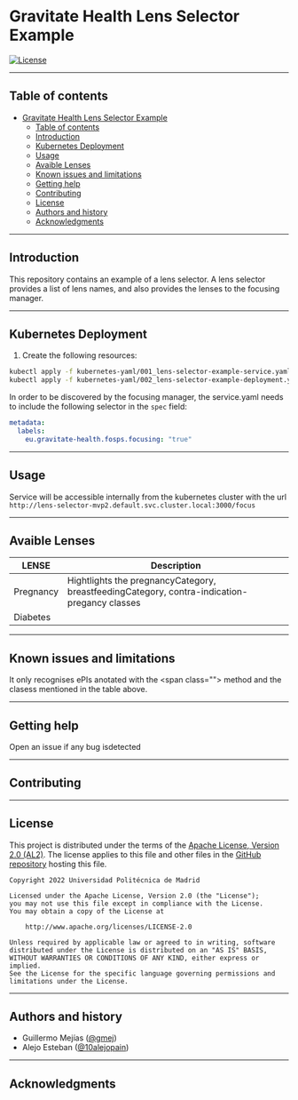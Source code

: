# Gravitate Health Lens Selector Example

[![License](https://img.shields.io/badge/License-Apache_2.0-blue.svg)](https://opensource.org/licenses/Apache-2.0)

---
## Table of contents

- [Gravitate Health Lens Selector Example](#gravitate-health-lens-selector)
  - [Table of contents](#table-of-contents)
  - [Introduction](#introduction)
  - [Kubernetes Deployment](#kubernetes-deployment)
  - [Usage](#usage)
  - [Avaible Lenses](#avaible-lenses)
  - [Known issues and limitations](#known-issues-and-limitations)
  - [Getting help](#getting-help)
  - [Contributing](#contributing)
  - [License](#license)
  - [Authors and history](#authors-and-history)
  - [Acknowledgments](#acknowledgments)

---
## Introduction

This repository contains an example of a lens selector. A lens selector provides a list of lens names, and also provides the lenses to the focusing manager.


---
## Kubernetes Deployment

1. Create the following resources:
```bash
kubectl apply -f kubernetes-yaml/001_lens-selector-example-service.yaml
kubectl apply -f kubernetes-yaml/002_lens-selector-example-deployment.yaml
```

In order to be discovered by the focusing manager, the service.yaml needs to include the following selector in the `spec` field:

```yaml
metadata:
  labels:
    eu.gravitate-health.fosps.focusing: "true"
```


---
## Usage

Service will be accessible internally from the kubernetes cluster with the url `http://lens-selector-mvp2.default.svc.cluster.local:3000/focus`

---
## Avaible Lenses

| LENSE     | Description                                                                                  |
|-----------|----------------------------------------------------------------------------------------------|
| Pregnancy | Hightlights the pregnancyCategory, breastfeedingCategory, contra-indication-pregancy classes |
| Diabetes  |                                                                                              |
---
## Known issues and limitations


It only recognises ePIs anotated with the \<span class=""> method and the clasess mentioned in the table above.

---
## Getting help

Open an issue if any bug isdetected

---
## Contributing

---
## License

This project is distributed under the terms of the [Apache License, Version 2.0 (AL2)](http://www.apache.org/licenses/LICENSE-2.0).  The license applies to this file and other files in the [GitHub repository](https://github.com/Gravitate-Health/Focusing-module) hosting this file.

```
Copyright 2022 Universidad Politécnica de Madrid

Licensed under the Apache License, Version 2.0 (the "License");
you may not use this file except in compliance with the License.
You may obtain a copy of the License at

    http://www.apache.org/licenses/LICENSE-2.0

Unless required by applicable law or agreed to in writing, software
distributed under the License is distributed on an "AS IS" BASIS,
WITHOUT WARRANTIES OR CONDITIONS OF ANY KIND, either express or implied.
See the License for the specific language governing permissions and
limitations under the License.
```
---
## Authors and history

- Guillermo Mejías ([@gmej](https://github.com/gmej))
- Alejo Esteban ([@10alejopain](https://github.com/))


---
## Acknowledgments
